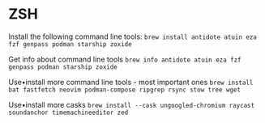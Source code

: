 # ZSH

Install the following command line tools:
`brew install antidote atuin eza fzf genpass podman starship zoxide`

Get info about command line tools
`brew info antidote atuin eza fzf genpass podman starship zoxide`

Use•install more command line tools - most important ones
`brew install bat fastfetch neovim podman-compose ripgrep rsync stow tree wget`

Use•install more casks
`brew install --cask ungoogled-chromium raycast soundanchor timemachineeditor zed`
